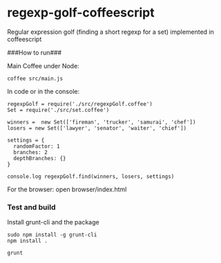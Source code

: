 regexp-golf-coffeescript
========================

Regular expression golf (finding a short regexp for a set) implemented in coffeescript

###How to run###

Main Coffee under Node:

    coffee src/main.js

In code or in the console:

    regexpGolf = require('./src/regexpGolf.coffee')
    Set = require('./src/set.coffee')
    
    winners =  new Set(['fireman', 'trucker', 'samurai', 'chef'])
    losers = new Set(['lawyer', 'senator', 'waiter', 'chief'])
    
    settings = {
      randomFactor: 1
      branches: 2
      depthBranches: {}
    }
    
    console.log regexpGolf.find(winners, losers, settings)

For the browser:
open browser/index.html

### Test and build ###

Install grunt-cli and the package

    sudo npm install -g grunt-cli
    npm install .

    grunt
